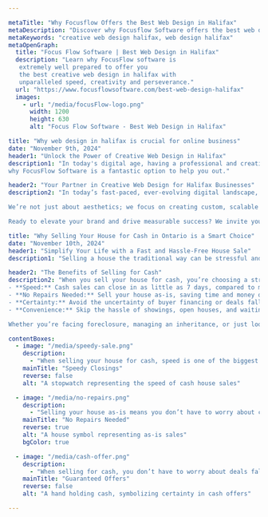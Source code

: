 ```yaml
---

metaTitle: "Why Focusflow Offers the Best Web Design in Halifax"
metaDescription: "Discover why Focusflow Software offers the best web design services in Halifax, combining creativity and technology for custom solutions."
metaKeywords: "creative web design halifax, web design halifax"
metaOpenGraph:
  title: "Focus Flow Software | Best Web Design in Halifax"
  description: "Learn why FocusFlow software is
   extremely well prepared to offer you 
   the best creative web design in halifax with
   unparalleled speed, creativity and perseverance."
  url: "https://www.focusflowsoftware.com/best-web-design-halifax"
  images:
    - url: "/media/focusFlow-logo.png"
      width: 1200
      height: 630
      alt: "Focus Flow Software - Best Web Design in Halifax"

title: "Why web design in halifax is crucial for online business"
date: "November 9th, 2024"
header1: "Unlock the Power of Creative Web Design in Halifax"
description1: "In today's digital age, having a professional and creative website is crucial for your business's success. A well-designed website not only enhances your brand’s reputation but also serves as an essential tool for engaging clients. Whether it’s providing essential information about your services, offering a seamless booking experience, or enabling e-commerce, a great website makes your business more accessible, efficient, and credible. At our Halifax-based web design agency, we specialize in creating stunning, user-friendly websites tailored to your needs, helping you stand out and grow online. Here are three reasons
why FocusFlow Software is a fantastic option to help you out."

header2: "Your Partner in Creative Web Design for Halifax Businesses"
description2: "In today’s fast-paced, ever-evolving digital landscape, having a website that is both visually captivating and functionally seamless is no longer optional—it’s essential for business growth. At FocusFlow Software, we understand that your website is more than just an online presence; it's the cornerstone of your brand's identity and the first impression your customers have of your business. Our expertise in web design for Halifax businesses goes beyond meeting basic industry standards; we aim to create exceptional, engaging websites that capture your unique essence and set you apart from the competition.

We’re not just about aesthetics; we focus on creating custom, scalable solutions that evolve with your business needs. Whether you're looking to boost your brand visibility, enhance user experience, or integrate complex functionalities, we provide tailored web design services to help you achieve your goals. Our team is dedicated to transforming your ideas into a reality with powerful, innovative design and technology, ensuring your online presence stands out in a crowded marketplace.

Ready to elevate your brand and drive measurable success? We invite you to reach out and discover how we can work together to craft a creative, high-performance website that not only meets your current needs but is also adaptable to your business’s future growth. Let us help you transform your vision into a dynamic and impactful web experience that resonates with your audience and fuels your success."

title: "Why Selling Your House for Cash in Ontario is a Smart Choice"
date: "November 10th, 2024"
header1: "Simplify Your Life with a Fast and Hassle-Free House Sale"
description1: "Selling a house the traditional way can be stressful and time-consuming. From managing repairs and staging to dealing with showings and waiting for buyer approvals, the process can drag on for months. But there’s a faster, easier way: selling your house for cash. In Ontario, companies like Ontario Cash for Houses make this process simple, offering homeowners an efficient alternative to the real estate market."

header2: "The Benefits of Selling for Cash"
description2: "When you sell your house for cash, you’re choosing a streamlined process that puts you in control. Here are some of the key benefits:
- **Speed:** Cash sales can close in as little as 7 days, compared to months on the traditional market.
- **No Repairs Needed:** Sell your house as-is, saving time and money on costly fixes.
- **Certainty:** Avoid the uncertainty of buyer financing or deals falling through.
- **Convenience:** Skip the hassle of showings, open houses, and waiting for offers.

Whether you’re facing foreclosure, managing an inheritance, or just looking for a quick and convenient sale, selling for cash offers a stress-free solution."

contentBoxes:
  - image: "/media/speedy-sale.png"
    description: 
      - "When selling your house for cash, speed is one of the biggest advantages. Unlike traditional sales, which can take months, cash offers can close in as little as a week. This fast timeline is perfect for homeowners looking to move on quickly or address urgent financial needs."
    mainTitle: "Speedy Closings"
    reverse: false
    alt: "A stopwatch representing the speed of cash house sales"

  - image: "/media/no-repairs.png"
    description: 
      - "Selling your house as-is means you don’t have to worry about costly repairs or renovations. Cash buyers purchase properties in any condition, saving you both time and money."
    mainTitle: "No Repairs Needed"
    reverse: true
    alt: "A house symbol representing as-is sales"
    bgColor: true

  - image: "/media/cash-offer.png"
    description: 
      - "When selling for cash, you don’t have to worry about deals falling through due to buyer financing issues. Cash offers provide certainty and peace of mind, allowing you to move forward without delays."
    mainTitle: "Guaranteed Offers"
    reverse: false
    alt: "A hand holding cash, symbolizing certainty in cash offers"

---
```


